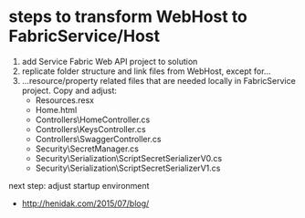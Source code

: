 # steps to transform WebHost to FabricService/Host

1. add Service Fabric Web API project to solution
2. replicate folder structure and link files from WebHost, except for...
3. ...resource/property related files that are needed locally in FabricService project. Copy and adjust:
    - Resources.resx
    - Home.html
    - Controllers\HomeController.cs
    - Controllers\KeysController.cs
    - Controllers\SwaggerController.cs
    - Security\SecretManager.cs
    - Security\Serialization\ScriptSecretSerializerV0.cs
    - Security\Serialization\ScriptSecretSerializerV1.cs    




next step:
adjust startup environment
- http://henidak.com/2015/07/blog/